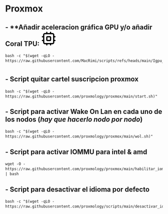 # Proxmox

## - **Añadir aceleracion gráfica GPU y/o añadir Coral TPU: ![Ícono de CPU](https://raw.githubusercontent.com/lucide-icons/lucide/master/icons/cpu.svg)

```
bash -c "$(wget -qLO - https://raw.githubusercontent.com/MacRimi/scripts/refs/heads/main/Igpu_and_coral.sh)"
```

#


## - **Script quitar cartel suscripcion proxmox**

```
bash -c "$(wget -qLO - https://raw.githubusercontent.com/proxmology/proxmox/main/start.sh)"
```

## - **Script para activar Wake On Lan en cada uno de los nodos (*hay que hacerlo nodo por nodo*)**

```
bash -c "$(wget -qLO - https://raw.githubusercontent.com/proxmology/proxmox/main/wol.sh)"

```

## - **Script para activar IOMMU para intel & amd**

```
wget -O - https://raw.githubusercontent.com/proxmology/proxmox/main/habilitar_iommu.sh | bash

```
## - **Script para desactivar el idioma por defecto**

```
bash -c "$(wget -qLO - https://raw.githubusercontent.com/proxmology/scripts/main/desactivar_idioma_defecto.sh)"

```
